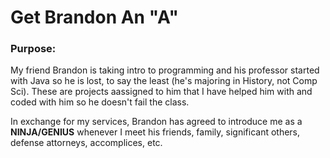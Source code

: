 # Get Brandon An "A"

### Purpose:

My friend Brandon is taking intro to programming and his professor started with Java so he is lost, to say the least (he's majoring in History, not Comp Sci). These are projects aassigned to him that I have helped him with and coded with him so he doesn't fail the class.

In exchange for my services, Brandon has agreed to introduce me as a __**NINJA/GENIUS**__ whenever I meet his friends, family, significant others, defense attorneys, accomplices, etc.



